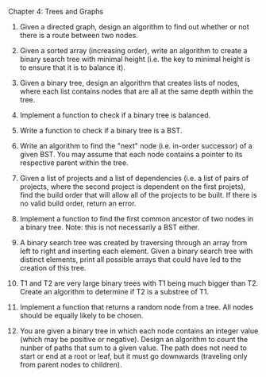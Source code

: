Chapter 4: Trees and Graphs

1. Given a directed graph, design an algorithm to find out whether or not there
   is a route between two nodes.

2. Given a sorted array (increasing order), write an algorithm to create a
   binary search tree with minimal height (i.e. the key to minimal height is to
   ensure that it is to balance it).
  
3. Given a binary tree, design an algorithm that creates lists of nodes, where
   each list contains nodes that are all at the same depth within the tree.

4. Implement a function to check if a binary tree is balanced.

5. Write a function to check if a binary tree is a BST.

6. Write an algorithm to find the "next" node (i.e. in-order successor) of a
   given BST.  You may assume that each node contains a pointer to its
   respective parent within the tree.

7. Given a list of projects and a list of dependencies (i.e. a list of pairs
   of projects, where the second project is dependent on the first projets),
   find the build order that will allow all of the projects to be built.  If
   there is no valid build order, return an error.

8. Implement a function to find the first common ancestor of two nodes in a
   binary tree.  Note: this is not necessarily a BST either.

9. A binary search tree was created by traversing through an array from left
   to right and inserting each element.  Given a binary search tree with
   distinct elements, print all possible arrays that could have led to the
   creation of this tree.

10. T1 and T2 are very large binary trees with T1 being much bigger than T2.
    Create an algorithm to determine if T2 is a substree of T1.

11. Implement a function that returns a random node from a tree.  All nodes
    should be equally likely to be chosen. 

12. You are given a binary tree in which each node contains an integer value
    (which may be positive or negative).  Design an algorithm to count the
    nunber of paths that sum to a given value.  The path does not need to start
    or end at a root or leaf, but it must go downwards (traveling only from
    parent nodes to children).  
